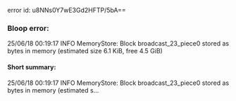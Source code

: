 error id: u8NNs0Y7wE3Gd2HFTP/5bA==
### Bloop error:

25/06/18 00:19:17 INFO MemoryStore: Block broadcast_23_piece0 stored as bytes in memory (estimated size 6.1 KiB, free 4.5 GiB)
#### Short summary: 

25/06/18 00:19:17 INFO MemoryStore: Block broadcast_23_piece0 stored as bytes in memory (estimated s...